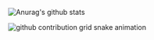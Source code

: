 ![Anurag's github stats](https://github-readme-stats.vercel.app/api?username=tfwang96&count_private=true&show_icons=true&bg_color=ffffff,a9a9a9,ff0000&text_color=ffffff&title_color=ffffff&icon_color=ffffff)

![github contribution grid snake animation](https://raw.githubusercontent.com/tfwang96/tfwang96/output/github-contribution-grid-snake.svg)
